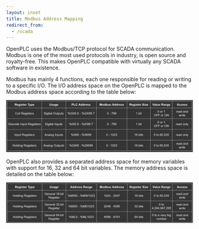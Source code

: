 ```yaml
---
layout: inset
title: Modbus Address Mapping
redirect_from:
  - /scada
--- 
```


OpenPLC uses the Modbus/TCP protocol for SCADA communication. Modbus is one of
the most used protocols in industry, is open source and royalty-free. This
makes OpenPLC compatible with virtually any SCADA software in existence.

Modbus has mainly 4 functions, each one responsible for reading or writing to
a specific I/O. The I/O address space on the OpenPLC is mapped to the Modbus
address space according to the table below:

![](locations.webp)

OpenPLC also provides a separated address space for memory variables with
support for 16, 32 and 64 bit variables. The memory address space is detailed
on the table below:

![](locations-2.webp)
